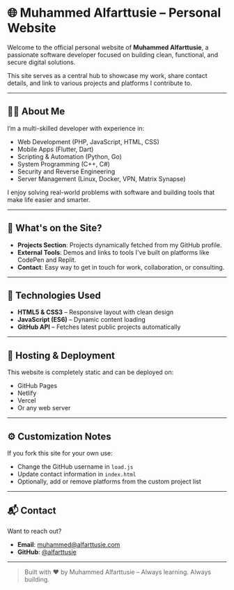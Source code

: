 # 🌐 Muhammed Alfarttusie – Personal Website

Welcome to the official personal website of **Muhammed Alfarttusie**, a passionate software developer focused on building clean, functional, and secure digital solutions.

This site serves as a central hub to showcase my work, share contact details, and link to various projects and platforms I contribute to.

---

## 👨‍💻 About Me

I’m a multi-skilled developer with experience in:

- Web Development (PHP, JavaScript, HTML, CSS)
- Mobile Apps (Flutter, Dart)
- Scripting & Automation (Python, Go)
- System Programming (C++, C#)
- Security and Reverse Engineering
- Server Management (Linux, Docker, VPN, Matrix Synapse)

I enjoy solving real-world problems with software and building tools that make life easier and smarter.

---

## 🧠 What's on the Site?

- **Projects Section**: Projects dynamically fetched from my GitHub profile.
- **External Tools**: Demos and links to tools I've built on platforms like CodePen and Replit.
- **Contact**: Easy way to get in touch for work, collaboration, or consulting.

---

## 🚀 Technologies Used

- **HTML5 & CSS3** – Responsive layout with clean design
- **JavaScript (ES6)** – Dynamic content loading
- **GitHub API** – Fetches latest public projects automatically

---

## 📁 Hosting & Deployment

This website is completely static and can be deployed on:

- GitHub Pages
- Netlify
- Vercel
- Or any web server

---

## ⚙️ Customization Notes

If you fork this site for your own use:

- Change the GitHub username in `load.js`
- Update contact information in `index.html`
- Optionally, add or remove platforms from the custom project list

---

## 📬 Contact

Want to reach out?

- **Email**: [muhammed@alfarttusie.com](mailto:muhammed@alfarttusie.com)
- **GitHub**: [@alfarttusie](https://github.com/alfarttusie)

---

> Built with ❤️ by Muhammed Alfarttusie – Always learning. Always building.
